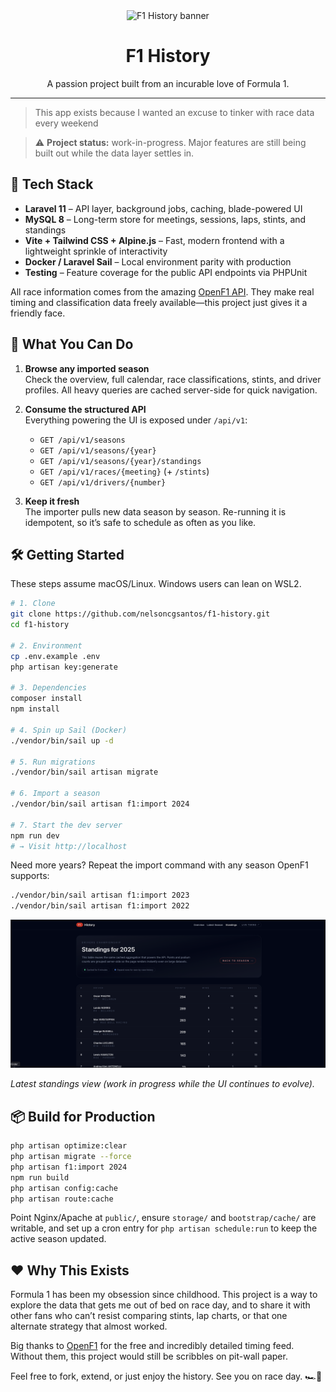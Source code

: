 <div align="center">
    <img src="https://raw.githubusercontent.com/nelsoncgsantos/assets/main/f1-history-banner.png" alt="F1 History banner" width="520">
    <h1>F1 History</h1>
    <p>A passion project built from an incurable love of Formula 1.</p>
</div>

---

> This app exists because I wanted an excuse to tinker with race data every weekend

> ⚠️ **Project status:** work-in-progress. Major features are still being built out while the data layer settles in.

## 🚦 Tech Stack

- **Laravel 11** – API layer, background jobs, caching, blade-powered UI  
- **MySQL 8** – Long-term store for meetings, sessions, laps, stints, and standings  
- **Vite + Tailwind CSS + Alpine.js** – Fast, modern frontend with a lightweight sprinkle of interactivity  
- **Docker / Laravel Sail** – Local environment parity with production  
- **Testing** – Feature coverage for the public API endpoints via PHPUnit

All race information comes from the amazing [OpenF1 API](https://api.openf1.org/). They make real timing and classification data freely available—this project just gives it a friendly face.

## 🏁 What You Can Do

1. **Browse any imported season**  
   Check the overview, full calendar, race classifications, stints, and driver profiles. All heavy queries are cached server-side for quick navigation.

2. **Consume the structured API**  
   Everything powering the UI is exposed under `/api/v1`:
   - `GET /api/v1/seasons`  
   - `GET /api/v1/seasons/{year}`  
   - `GET /api/v1/seasons/{year}/standings`  
   - `GET /api/v1/races/{meeting}` (+ `/stints`)  
   - `GET /api/v1/drivers/{number}`

3. **Keep it fresh**  
   The importer pulls new data season by season. Re-running it is idempotent, so it’s safe to schedule as often as you like.

## 🛠️ Getting Started

These steps assume macOS/Linux. Windows users can lean on WSL2.

```bash
# 1. Clone
git clone https://github.com/nelsoncgsantos/f1-history.git
cd f1-history

# 2. Environment
cp .env.example .env
php artisan key:generate

# 3. Dependencies
composer install
npm install

# 4. Spin up Sail (Docker)
./vendor/bin/sail up -d

# 5. Run migrations
./vendor/bin/sail artisan migrate

# 6. Import a season
./vendor/bin/sail artisan f1:import 2024

# 7. Start the dev server
npm run dev
# → Visit http://localhost
```

Need more years? Repeat the import command with any season OpenF1 supports:

```bash
./vendor/bin/sail artisan f1:import 2023
./vendor/bin/sail artisan f1:import 2022
```

<div align="center">
    <img src="resources/screenshot-2025.png" alt="F1 History standings preview" width="900">
</div>

*Latest standings view (work in progress while the UI continues to evolve).*

## 📦 Build for Production

```bash
php artisan optimize:clear
php artisan migrate --force
php artisan f1:import 2024
npm run build
php artisan config:cache
php artisan route:cache
```

Point Nginx/Apache at `public/`, ensure `storage/` and `bootstrap/cache/` are writable, and set up a cron entry for `php artisan schedule:run` to keep the active season updated.

## ❤️ Why This Exists

Formula 1 has been my obsession since childhood. This project is a way to explore the data that gets me out of bed on race day, and to share it with other fans who can’t resist comparing stints, lap charts, or that one alternate strategy that almost worked.

Big thanks to [OpenF1](https://api.openf1.org/) for the free and incredibly detailed timing feed. Without them, this project would still be scribbles on pit-wall paper.

Feel free to fork, extend, or just enjoy the history. See you on race day. 🏎️💨
